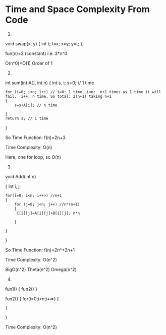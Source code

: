 # Time and Space Complexity From Code


1.

void swap(x, y)
{
    int t;
    t=x;
    x=y;
    y=t;
};

 fun(n)=3 (constant) i.e.  3*n^0

 O(n^0)=O(1) Order of 1

2. 

int sum(int A[], int n)
{
    int s, i;
    s=0; // 1 time
    
    for (i=0; i<n; i++) // i=0: 1 time, i<n:  n+1 times as 1 time it will fail,  i++: n time, So total: 2(n+1) taking n+1
    {
        s=s+A[i]; // n time

    }
    return s; // 1 time

}

So Time Function: f(n)=2n+3

Time Complexity: O(n)

Here, one for loop, so O(n)


3. 

void Add(int n)

{
    int i, j;

    for(i=0; i<n; i++>) //n+1
    {
        for (j=0; j<n; j++) //n*(n+1)
        {
         C[i][j]=A[i][j]+B[i][j]; n*n

        }
    
    }
}



So Time Function: f(n)=2n^+2n+1

Time Complexity: O(n^2)


BigO(n^2)
Theta(n^2)
Omega(n^2)


4. 

fun1()
    {
        fun2()
    }

fun2()
{
    for(i=0;i<n;i+=>)
    {

    }
}

Time Complexity: O(n^2)